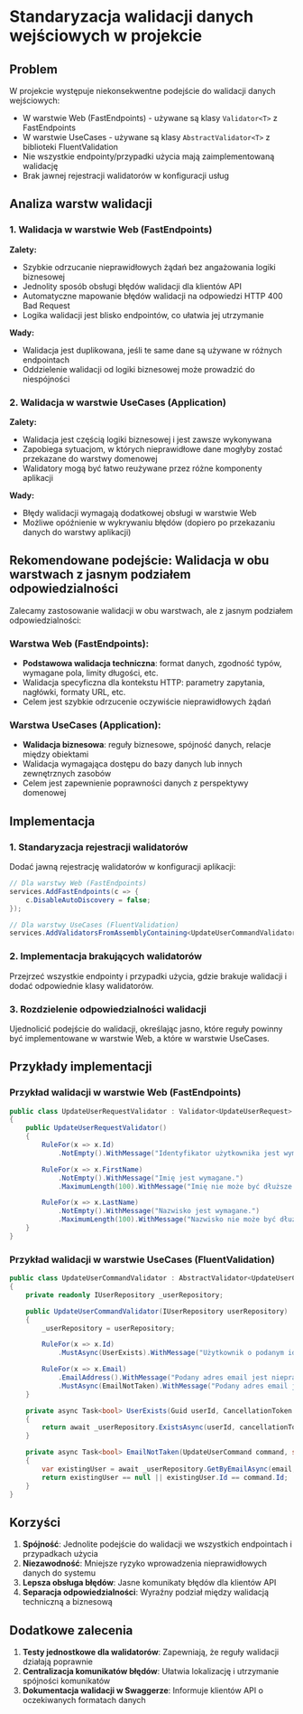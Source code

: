 # Standaryzacja walidacji danych wejściowych w projekcie

## Problem

W projekcie występuje niekonsekwentne podejście do walidacji danych wejściowych:

- W warstwie Web (FastEndpoints) - używane są klasy `Validator<T>` z FastEndpoints
- W warstwie UseCases - używane są klasy `AbstractValidator<T>` z biblioteki FluentValidation
- Nie wszystkie endpointy/przypadki użycia mają zaimplementowaną walidację
- Brak jawnej rejestracji walidatorów w konfiguracji usług

## Analiza warstw walidacji

### 1. Walidacja w warstwie Web (FastEndpoints)

**Zalety:**

- Szybkie odrzucanie nieprawidłowych żądań bez angażowania logiki biznesowej
- Jednolity sposób obsługi błędów walidacji dla klientów API
- Automatyczne mapowanie błędów walidacji na odpowiedzi HTTP 400 Bad Request
- Logika walidacji jest blisko endpointów, co ułatwia jej utrzymanie

**Wady:**

- Walidacja jest duplikowana, jeśli te same dane są używane w różnych endpointach
- Oddzielenie walidacji od logiki biznesowej może prowadzić do niespójności

### 2. Walidacja w warstwie UseCases (Application)

**Zalety:**

- Walidacja jest częścią logiki biznesowej i jest zawsze wykonywana
- Zapobiega sytuacjom, w których nieprawidłowe dane mogłyby zostać przekazane do warstwy domenowej
- Walidatory mogą być łatwo reużywane przez różne komponenty aplikacji

**Wady:**

- Błędy walidacji wymagają dodatkowej obsługi w warstwie Web
- Możliwe opóźnienie w wykrywaniu błędów (dopiero po przekazaniu danych do warstwy aplikacji)

## Rekomendowane podejście: Walidacja w obu warstwach z jasnym podziałem odpowiedzialności

Zalecamy zastosowanie walidacji w obu warstwach, ale z jasnym podziałem odpowiedzialności:

### Warstwa Web (FastEndpoints):

- **Podstawowa walidacja techniczna**: format danych, zgodność typów, wymagane pola, limity długości, etc.
- Walidacja specyficzna dla kontekstu HTTP: parametry zapytania, nagłówki, formaty URL, etc.
- Celem jest szybkie odrzucenie oczywiście nieprawidłowych żądań

### Warstwa UseCases (Application):

- **Walidacja biznesowa**: reguły biznesowe, spójność danych, relacje między obiektami
- Walidacja wymagająca dostępu do bazy danych lub innych zewnętrznych zasobów
- Celem jest zapewnienie poprawności danych z perspektywy domenowej

## Implementacja

### 1. Standaryzacja rejestracji walidatorów

Dodać jawną rejestrację walidatorów w konfiguracji aplikacji:

```csharp
// Dla warstwy Web (FastEndpoints)
services.AddFastEndpoints(c => {
    c.DisableAutoDiscovery = false;
});

// Dla warstwy UseCases (FluentValidation)
services.AddValidatorsFromAssemblyContaining<UpdateUserCommandValidator>();
```

### 2. Implementacja brakujących walidatorów

Przejrzeć wszystkie endpointy i przypadki użycia, gdzie brakuje walidacji i dodać odpowiednie klasy walidatorów.

### 3. Rozdzielenie odpowiedzialności walidacji

Ujednolicić podejście do walidacji, określając jasno, które reguły powinny być implementowane w warstwie Web, a które w warstwie UseCases.

## Przykłady implementacji

### Przykład walidacji w warstwie Web (FastEndpoints)

```csharp
public class UpdateUserRequestValidator : Validator<UpdateUserRequest>
{
    public UpdateUserRequestValidator()
    {
        RuleFor(x => x.Id)
            .NotEmpty().WithMessage("Identyfikator użytkownika jest wymagany.");

        RuleFor(x => x.FirstName)
            .NotEmpty().WithMessage("Imię jest wymagane.")
            .MaximumLength(100).WithMessage("Imię nie może być dłuższe niż 100 znaków.");

        RuleFor(x => x.LastName)
            .NotEmpty().WithMessage("Nazwisko jest wymagane.")
            .MaximumLength(100).WithMessage("Nazwisko nie może być dłuższe niż 100 znaków.");
    }
}
```

### Przykład walidacji w warstwie UseCases (FluentValidation)

```csharp
public class UpdateUserCommandValidator : AbstractValidator<UpdateUserCommand>
{
    private readonly IUserRepository _userRepository;

    public UpdateUserCommandValidator(IUserRepository userRepository)
    {
        _userRepository = userRepository;

        RuleFor(x => x.Id)
            .MustAsync(UserExists).WithMessage("Użytkownik o podanym identyfikatorze nie istnieje.");

        RuleFor(x => x.Email)
            .EmailAddress().WithMessage("Podany adres email jest nieprawidłowy.")
            .MustAsync(EmailNotTaken).WithMessage("Podany adres email jest już zajęty.");
    }

    private async Task<bool> UserExists(Guid userId, CancellationToken cancellationToken)
    {
        return await _userRepository.ExistsAsync(userId, cancellationToken);
    }

    private async Task<bool> EmailNotTaken(UpdateUserCommand command, string email, CancellationToken cancellationToken)
    {
        var existingUser = await _userRepository.GetByEmailAsync(email, cancellationToken);
        return existingUser == null || existingUser.Id == command.Id;
    }
}
```

## Korzyści

1. **Spójność**: Jednolite podejście do walidacji we wszystkich endpointach i przypadkach użycia
2. **Niezawodność**: Mniejsze ryzyko wprowadzenia nieprawidłowych danych do systemu
3. **Lepsza obsługa błędów**: Jasne komunikaty błędów dla klientów API
4. **Separacja odpowiedzialności**: Wyraźny podział między walidacją techniczną a biznesową

## Dodatkowe zalecenia

1. **Testy jednostkowe dla walidatorów**: Zapewniają, że reguły walidacji działają poprawnie
2. **Centralizacja komunikatów błędów**: Ułatwia lokalizację i utrzymanie spójności komunikatów
3. **Dokumentacja walidacji w Swaggerze**: Informuje klientów API o oczekiwanych formatach danych
